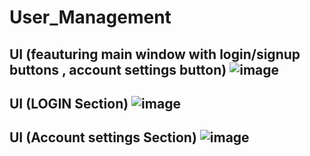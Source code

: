 # User_Management
UI (feauturing main window with login/signup buttons , account settings button)
![image](https://github.com/MaleekSoussi/PIDEV_3a2/assets/100535374/df5cd546-31a8-4943-8033-b469d4701eff)
---------------------------------------------
UI (LOGIN Section)
![image](https://github.com/MaleekSoussi/PIDEV_3a2/assets/100535374/5b778005-b100-47e1-a319-b346200e4557)
---------------------------------------------
UI (Account settings Section)
![image](https://github.com/MaleekSoussi/PIDEV_3a2/assets/100535374/f71040f2-533d-4bd4-bb01-c9a515129554)
---------------------------------------------

